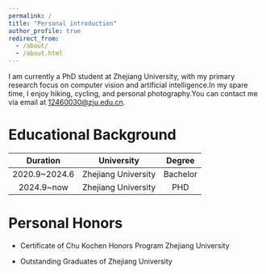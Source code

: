 ```yaml
---
permalink: /
title: "Personal introduction"
author_profile: true
redirect_from: 
  - /about/
  - /about.html
---
```


I am currently a PhD student at Zhejiang University, with my primary research focus on computer vision and artificial intelligence.In my spare time, I enjoy hiking, cycling, and personal photography.You can contact me via email at [12460030@zju.edu.cn](12460030@zju.edu.cn).

# Educational Background

| Duration | University | Degree |
|:------:|:------:|:------:|
|2020.9~2024.6|Zhejiang University|Bachelor|
|2024.9~now|Zhejiang University|PHD|

# Personal Honors

- Certificate of Chu Kochen Honors Program Zhejiang University

- Outstanding Graduates of Zhejiang University
